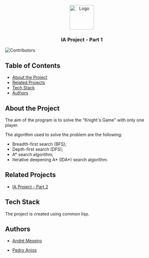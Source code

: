 <br/>
<p align="center">
  <a href="https://github.com/p3dro4/projeto-1-ia">
    <img src="https://i.imgur.com/KyY6wSG.png" alt="Logo" width="80" height="80">
  </a>
  <h3 align="center">IA Project - Part 1</h3>
</p>

![Contributors](https://img.shields.io/github/contributors/p3dro4/ia-project-1?color=dark-green)

## Table of Contents

* [About the Project](#about-the-project)
* [Related Projects](#related-projects)
* [Tech Stack](#tech-stack)
* [Authors](#authors)

## About the Project

The aim of the program is to solve the "Knight's Game" with only one player.

The algorithm used to solve the problem are the following:

* Breadth-first search (BFS);
* Depth-first search (DFS);
* A* search algorithm;
* Iterative deepening A* (IDA*) search algorithm.

## Related Projects

* [IA Project - Part 2](https://github.com/p3dro4/ia-project-2)

## Tech Stack

The project is created using common lisp.

## Authors

* [André Meseiro](https://github.com/andre-meseiro)

* [Pedro Anjos](https://github.com/p3dro4)
